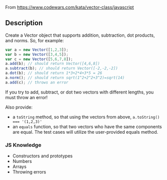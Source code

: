 From https://www.codewars.com/kata/vector-class/javascript

## Description

Create a Vector object that supports addition, subtraction, dot products, and norms. So, for example:

```javascript
var a = new Vector([1,2,3]);
var b = new Vector([3,4,5]);
var c = new Vector([5,6,7,8]);
a.add(b); // should return Vector([4,6,8])
a.subtract(b); // should return Vector([-2,-2,-2])
a.dot(b); // should return 1*3+2*4+3*5 = 26
a.norm(); // should return sqrt(1^2+2^2+3^2)=sqrt(14)
a.add(c); // throws an error
```

If you try to add, subtract, or dot two vectors with different lengths, you must throw an error!

Also provide:

- a `toString` method, so that using the vectors from above, `a.toString() === '(1,2,3)'`
- an `equals` function, so that two vectors who have the same components are equal. The test cases will utilize the user-provided equals method.

### JS Knowledge
- Constructors and prototypes
- Numbers
- Arrays
- Throwing errors
